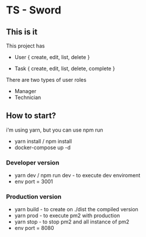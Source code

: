 # TS - Sword

## This is it

This project has
  - User {
    create, edit, list, delete
  }

  - Task {
    create, edit, list, delete, complete
  }

There are two types of user roles 
  - Manager
  - Technician

## How to start?

  i'm using yarn, but you can use npm run

  - yarn install / npm install
  - docker-compose up -d

  ### Developer version
  - yarn dev / npm run dev - to execute dev enviroment
  - env port = 3001

  ### Production version
  - yarn build - to create on ./dist the compiled version
  - yarn prod - to execute pm2 with production 
  - yarn stop - to stop pm2 and all instance of pm2
  - env port = 8080

